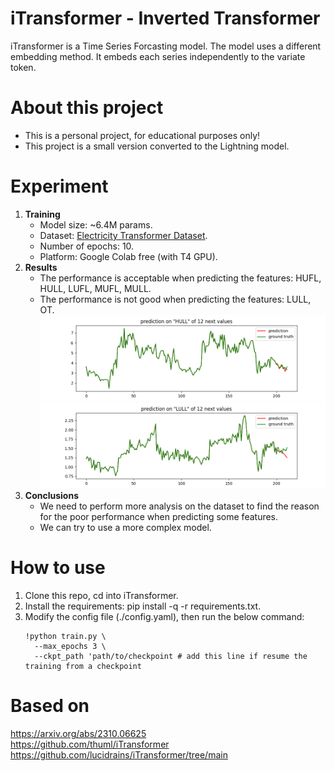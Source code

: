 # iTransformer - Inverted Transformer
iTransformer is a Time Series Forcasting model. The model uses a different embedding method. It embeds each series independently to the variate token.
# About this project
- This is a personal project, for educational purposes only!
- This project is a small version converted to the Lightning model.
# Experiment
1. **Training**
    - Model size: ~6.4M params.
    - Dataset: [Electricity Transformer Dataset](datasets/ETDataset/ETT-small/ETTm1.csv).
    - Number of epochs: 10.
    - Platform: Google Colab free (with T4 GPU).
2. **Results**
    - The performance is acceptable when predicting the features: HUFL, HULL, LUFL, MUFL, MULL.
    - The performance is not good when predicting the features: LULL, OT.
    ![image](results/tests/batch_2/prediction_2/prediction_2_HULL_12.png) \
    ![image](results/tests/batch_2/prediction_2/prediction_2_LULL_12.png)
3. **Conclusions**
    - We need to perform more analysis on the dataset to find the reason for the poor performance when predicting some features.
    - We can try to use a more complex model.
# How to use
1. Clone this repo, cd into iTransformer.
2. Install the requirements: pip install -q -r requirements.txt.
3. Modify the config file (./config.yaml), then run the below command:
    ```
    !python train.py \
      --max_epochs 3 \
      --ckpt_path 'path/to/checkpoint # add this line if resume the training from a checkpoint
    ```
# Based on
https://arxiv.org/abs/2310.06625 \
https://github.com/thuml/iTransformer \
https://github.com/lucidrains/iTransformer/tree/main


